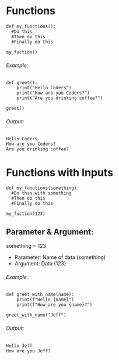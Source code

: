 # Functions

    def my_functions():
      #Do this
      #Then do this
      #Finally do this
       
    my_fuction() 

###### Example:

    def greet():
        print("Hello Coders")
        print("How are you Coders?")
        print("Are you drinking coffee?")

    greet()

###### Output:

    Hello Coders
    How are you Coders?
    Are you drinking coffee?
  
  
  
# Functions with Inputs

    def my_functions(something):
      #Do this with something
      #Then do this
      #Finally do this
      
    my_fuction(123) 

## Parameter & Argument:
something = 123 

- Parameter: Name of data (something)
- Argument: Data (123)


###### Example :

    def greet_with_name(name):
        print(f"Hello {name}")
        print(f"How are you {name}?")

    greet_with_name("Jeff")
    
###### Output:

    Hello Jeff
    How are you Jeff?
